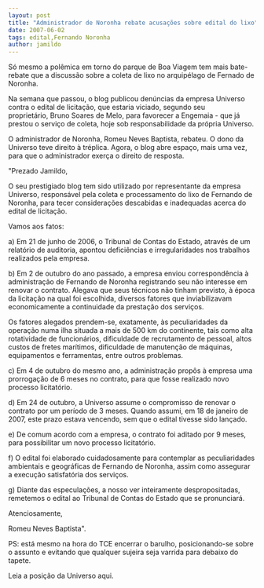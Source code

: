 ```yaml
---
layout: post
title: "Administrador de Noronha rebate acusações sobre edital do lixo"
date: 2007-06-02
tags: edital,Fernando Noronha
author: jamildo
---
```

S&oacute; mesmo a pol&ecirc;mica&nbsp;em torno&nbsp;do parque de Boa Viagem tem mais bate-rebate que a discuss&atilde;o sobre a coleta de lixo no arquip&eacute;lago de Fernado de Noronha. 

Na semana que passou, o blog publicou den&uacute;ncias da empresa Universo contra o edital de licita&ccedil;&atilde;o, que estaria viciado, segundo seu propriet&aacute;rio,&nbsp;Bruno Soares de Melo, para favorecer a Engemaia - que j&aacute; prestou o servi&ccedil;o de coleta, hoje sob responsabilidade&nbsp;da pr&oacute;pria Universo. 

O administrador de Noronha, Romeu Neves Baptista, rebateu. O&nbsp;dono da Universo teve direito &agrave; tr&eacute;plica.&nbsp;Agora, o blog abre espa&ccedil;o, mais uma vez, para que o administrador exer&ccedil;a o direito de resposta. 

"Prezado Jamildo, 



O seu prestigiado blog tem sido utilizado por representante da empresa Universo, respons&aacute;vel pela coleta e processamento do lixo de Fernando de Noronha, para tecer considera&ccedil;&otilde;es descabidas e inadequadas acerca do edital de licita&ccedil;&atilde;o.

Vamos aos fatos: 



a) Em 21 de junho de 2006, o Tribunal de Contas do Estado, atrav&eacute;s de um relat&oacute;rio de auditoria, apontou defici&ecirc;ncias e irregularidades nos trabalhos realizados pela empresa.

b) Em 2 de outubro do ano passado, a empresa enviou correspond&ecirc;ncia &agrave; administra&ccedil;&atilde;o de Fernando de Noronha registrando seu n&atilde;o interesse em renovar o contrato. Alegava que seus t&eacute;cnicos n&atilde;o tinham previsto, &agrave; &eacute;poca da licita&ccedil;&atilde;o na qual foi escolhida, diversos fatores que inviabilizavam economicamente a continuidade da presta&ccedil;&atilde;o dos servi&ccedil;os. 

Os fatores alegados prendem-se, exatamente, &agrave;s peculiaridades da opera&ccedil;&atilde;o numa ilha situada a mais de 500 km do continente, tais como alta rotatividade de funcion&aacute;rios, dificuldade de recrutamento de pessoal, altos custos de fretes mar&iacute;timos, dificuldade de manuten&ccedil;&atilde;o de m&aacute;quinas, equipamentos e ferramentas, entre outros problemas. 

c) Em 4 de outubro do mesmo ano, a administra&ccedil;&atilde;o prop&ocirc;s &agrave; empresa uma prorroga&ccedil;&atilde;o de 6 meses no contrato, para que fosse realizado novo processo licitat&oacute;rio. 

d) Em 24 de outubro, a Universo assume o compromisso de renovar o contrato por um per&iacute;odo de 3 meses. Quando assumi, em 18 de janeiro de 2007, este prazo estava vencendo, sem que o edital tivesse sido lan&ccedil;ado. 



e) De comum acordo com a empresa, o contrato foi aditado por 9 meses, para possibilitar um novo processo licitat&oacute;rio. 



f) O edital foi elaborado cuidadosamente para contemplar as peculiaridades ambientais e geogr&aacute;ficas de Fernando de Noronha, assim como assegurar a execu&ccedil;&atilde;o satisfat&oacute;ria dos servi&ccedil;os. 



g) Diante das especula&ccedil;&otilde;es, a nosso ver inteiramente despropositadas, remetemos o edital ao Tribunal de Contas do Estado que se pronunciar&aacute;. 



Atenciosamente, 



Romeu Neves Baptista".

PS: est&aacute; mesmo na hora do TCE encerrar&nbsp;o&nbsp;barulho, posicionando-se sobre o assunto e evitando que qualquer sujeira seja varrida para debaixo do tapete.

Leia a posi&ccedil;&atilde;o da Universo aqui.